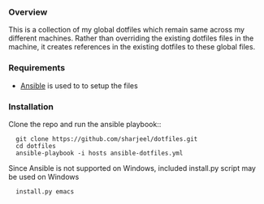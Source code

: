### Overview

This is a collection of my global dotfiles which remain same across my different machines. Rather than overriding the existing dotfiles files in the machine, it creates references in the existing dotfiles to these global files.

### Requirements

* [Ansible] is used to to setup the files

### Installation

Clone the repo and run the ansible playbook::

      git clone https://github.com/sharjeel/dotfiles.git
      cd dotfiles
      ansible-playbook -i hosts ansible-dotfiles.yml

Since Ansible is not supported on Windows, included install.py script may be used on Windows

      install.py emacs


  [ansible]: http://www.ansibleworks.com/docs/gettingstarted.html
